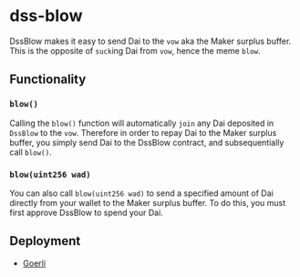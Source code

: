 # dss-blow
DssBlow makes it easy to send Dai to the `vow` aka the Maker surplus buffer. This is the opposite of `suck`ing Dai from `vow`, hence the meme `blow`.

## Functionality

### `blow()`
Calling the `blow()` function will automatically `join` any Dai deposited in `DssBlow` to the `vow`.
Therefore in order to repay Dai to the Maker surplus buffer, you simply send Dai to the DssBlow contract, and subsequentially call `blow()`.

### `blow(uint256 wad)`
You can also call `blow(uint256 wad)` to send a specified amount of Dai directly from your wallet to the Maker surplus buffer. To do this, you must first approve DssBlow to spend your Dai.

## Deployment

- [Goerli](https://goerli.etherscan.io/address/0x5db4d1be83ee0dac45e0cc2e5565a19d9c428daf#code)
